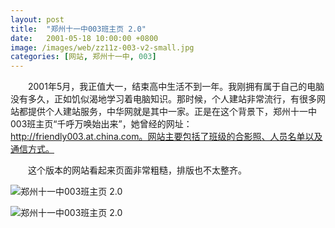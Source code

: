 ```yaml
---
layout: post
title:  "郑州十一中003班主页 2.0"
date:   2001-05-18 10:00:00 +0800
image: /images/web/zz11z-003-v2-small.jpg
categories: [网站, 郑州十一中, 003]
---
```


　　2001年5月，我正值大一，结束高中生活不到一年。我刚拥有属于自己的电脑没有多久，正如饥似渴地学习着电脑知识。那时候，个人建站非常流行，有很多网站都提供个人建站服务，中华网就是其中一家。正是在这个背景下，郑州十一中003班主页“千呼万唤始出来”，她曾经的网址：http://friendly003.at.china.com。网站主要包括了班级的合影照、人员名单以及通信方式。

　　这个版本的网站看起来页面非常粗糙，排版也不太整齐。

![郑州十一中003班主页 2.0]({{site.baseurl}}/images/web/郑州十一中003班主页V2.png)

![郑州十一中003班主页 2.0]({{site.baseurl}}/images/web/郑州十一中003班主页V2-2.png)


